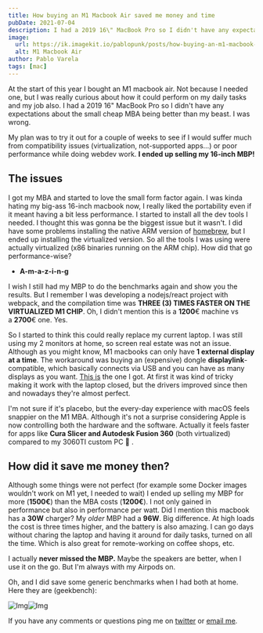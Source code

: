 ```yaml
---
title: How buying an M1 Macbook Air saved me money and time
pubDate: 2021-07-04
description: I had a 2019 16\" MacBook Pro so I didn't have any expectations about the small cheap MBA being better than my beast. I was wrong.
image:
  url: https://ik.imagekit.io/pablopunk/posts/how-buying-an-m1-macbook-air-saved-me-money.jpg?updatedAt=1698057164242
  alt: M1 Macbook Air
author: Pablo Varela
tags: [mac]
---
```


At the start of this year I bought an M1 macbook air. Not because I needed one, but I was really curious about how it could perform on my daily tasks and my job also. I had a 2019 16" MacBook Pro so I didn't have any expectations about the small cheap MBA being better than my beast. I was wrong.

My plan was to try it out for a couple of weeks to see if I would suffer much from compatibility issues (virtualization, not-supported apps...) or poor performance while doing webdev work. **I ended up selling my 16-inch MBP!**

## The issues

I got my MBA and started to love the small form factor again. I was kinda hating my big-ass 16-inch macbook now, I really liked the portability even if it meant having a bit less performance. I started to install all the dev tools I needed. I thought this was gonna be the biggest issue but it wasn't. I did have some problems installing the native ARM version of [homebrew](http://brew.sh/), but I ended up installing the virtualized version. So all the tools I was using were actually virtualized (x86 binaries running on the ARM chip). How did that go performance-wise?

- **A-m-a-z-i-n-g**

I wish I still had my MBP to do the benchmarks again and show you the results. But I remember I was developing a nodejs/react project with webpack, and the compilation time was **THREE (3) TIMES FASTER ON THE VIRTUALIZED M1 CHIP**. Oh, I didn't mention this is a **1200**€ machine vs a **2700**€ one. Yes.

So I started to think this could really replace my current laptop. I was still using my 2 monitors at home, so screen real estate was not an issue. Although as you might know, M1 macbooks can only have **1 external display at a time**. The workaround was buying an (expensive) dongle **displaylink**-compatible, which basically connects via USB and you can have as many displays as you want. [This is](https://www.amazon.es/Kensington-K33972EU-Replicador-puertos-conector/dp/B009JZHEVU/ref=sr_1_13?__mk_es_ES=%C3%85M%C3%85%C5%BD%C3%95%C3%91&dchild=1&keywords=displaylink+plugable&qid=1625490304&sr=8-13) the one I got. At first it was kind of tricky making it work with the laptop closed, but the drivers improved since then and nowadays they're almost perfect.

I'm not sure if it's placebo, but the every-day experience with macOS feels snappier on the M1 MBA. Although it's not a surprise considering Apple is now controlling both the hardware and the software. Actually it feels faster for apps like **Cura Slicer and Autodesk Fusion 360** (both virtualized) compared to my 3060TI custom PC 👀 .

## How did it save me money then?

Although some things were not perfect (for example some Docker images wouldn't work on M1 yet, I needed to wait) I ended up selling my MBP for more (**1500€**) than the MBA costs (**1200€**). I not only gained in performance but also in performance per watt. Did I mention this macbook has a **30W** charger? My *older* MBP had a **96W**. Big difference. At high loads the cost is three times higher, and the battery is also amazing. I can go days without charing the laptop and having it around for daily tasks, turned on all the time. Which is also great for remote-working on coffee shops, etc.

I actually **never missed the MBP.** Maybe the speakers are better, when I use it on the go. But I'm always with my Airpods on.

Oh, and I did save some generic benchmarks when I had both at home. Here they are (geekbench):

![Img](https://ik.imagekit.io/pablopunk/posts/captura_de_pantalla_2021-01-24_a_las_19-11-12.png)![Img](https://ik.imagekit.io/pablopunk/posts/captura_de_pantalla_2021-01-24_a_las_19-11-12.png)

If you have any comments or questions ping me on [twitter](https://twitter.com/pablopunk) or [email me](mailto:pablo@pablopunk.com).
